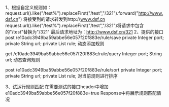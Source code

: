 1、根据自定义规则如：request.url().like("/test%").replaceFirst("/test","/321").forward("http://www.dsf.cn")
将接受到的请求转发到http://www.dsf.cn
request.url().like("/test%").replaceFirst("/test","/321")将请求中包含的"/test"替换为"/321"
最后请求地址为：http://www.dsf.cn/321
2、提供的接口
post /e10adc3949ba59abbe56e057f20f883e/rule/save
	private Integer port;
	private String url;
	private List<String> rule;
动态添加规则

get /e10adc3949ba59abbe56e057f20f883e/rule/query
	Integer port;
	String url;
动态查询规则

post /e10adc3949ba59abbe56e057f20f883e/rule/sort
	private Integer port;
	private String url;
	private List<String> rule;
对当前规则进行排序

3、试运行规则匹配
在需要测试的接口header中增加
e10adc3949ba59abbe56e057f20f883e=true
Response中将展示规则匹配情况